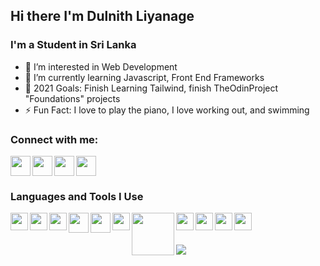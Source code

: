 ## Hi there I'm Dulnith Liyanage

### I'm a Student in Sri Lanka

- 👀 I’m interested in Web Development
- 🌱 I’m currently learning Javascript, Front End Frameworks
- 🥅 2021 Goals: Finish Learning Tailwind, finish TheOdinProject "Foundations" projects
- ⚡ Fun Fact: I love to play the piano, I love working out, and swimming

### Connect with me:

<a href="https://www.instagram.com/dulnith_nethmira/"><img src="https://cdn.cdnlogo.com/logos/i/4/instagram.svg"  width="32px" align="left"></a>
<a href="https://www.facebook.com/dulnith.liyanage/"><img src="https://cdn.cdnlogo.com/logos/f/83/facebook.svg" width="32px" align="left"></a>
<a href="https://twitter.com/DulnithL"><img src="https://cdn.cdnlogo.com/logos/t/96/twitter-icon.svg"   width="32px" align="left"></a>
<a href="https://www.linkedin.com/in/dulnith-liyanage-798261221/"><img src="https://cdn.cdnlogo.com/logos/l/66/linkedin-icon.svg"  width="32px" ></a>

### Languages and Tools I Use

<img src="https://cdn.cdnlogo.com/logos/h/84/html.svg" width="28px" align="left">
<img src="https://cdn.cdnlogo.com/logos/c/18/css.svg" width="28px" align="left">
<img src="https://cdn.cdnlogo.com/logos/j/44/javascript.svg" width="28px" align="left">
<img src="https://cdn.cdnlogo.com/logos/b/74/bootstrap-5.svg" width="32px" align="left">
<img src="https://cdn.cdnlogo.com/logos/t/58/tailwindcss.svg" width="32px" align="left">
<img src="https://cdn.cdnlogo.com/logos/s/90/sass.svg" width="28px" align="left">
<img src="https://cdn.cdnlogo.com/logos/n/88/nodejs.svg" width="68px" align="left">
<img src="https://cdn.cdnlogo.com/logos/p/3/python.svg" width="28px" align="left">
<img src="https://cdn.cdnlogo.com/logos/g/15/git-icon.svg" width="28px" align="left">
<img src="https://cdn.cdnlogo.com/logos/v/82/visual-studio-code.svg"  width="28px" align="left">
<img src="https://cdn.cdnlogo.com/logos/t/12/terminal.svg" width="28px" align="left">

<br>
<br>
<br>


<img align="left" src="https://github-readme-stats.vercel.app/api?username=dulnithLiyanage&show_icons=true&hide_border=true">

<!---
dulnithLiyanage/dulnithLiyanage is a ✨ special ✨ repository because its `README.md` (this file) appears on your GitHub profile.
You can click the Preview link to take a look at your changes.
--->

